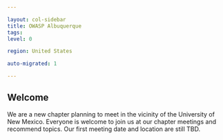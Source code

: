 ```yaml
---

layout: col-sidebar
title: OWASP Albuquerque
tags: 
level: 0

region: United States

auto-migrated: 1

---
```

<!-- editing instructions at https://owasp.org/migration/ -->

## Welcome
We are a new chapter planning to meet in the vicinity of the University of New Mexico. Everyone is welcome to join us at our chapter meetings and recommend topics. Our first meeting date and location are still TBD.

